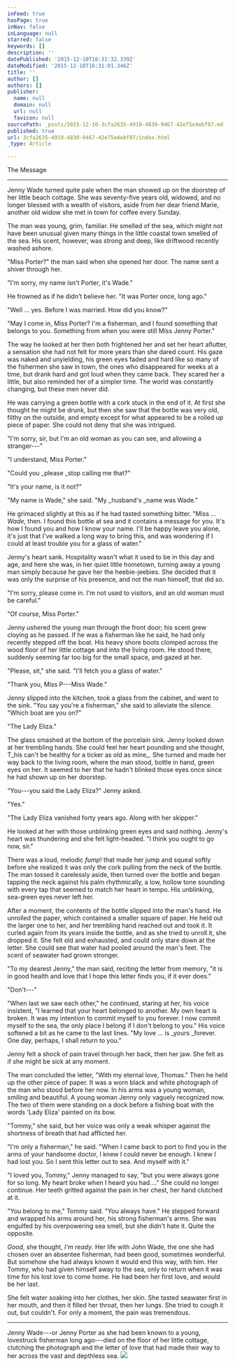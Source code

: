 ```yaml
---
inFeed: true
hasPage: true
inNav: false
inLanguage: null
starred: false
keywords: []
description: ''
datePublished: '2015-12-10T16:31:32.339Z'
dateModified: '2015-12-10T16:31:01.346Z'
title: ''
author: []
authors: []
publisher:
  name: null
  domain: null
  url: null
  favicon: null
sourcePath: _posts/2015-12-10-3cfa2635-4910-4830-9467-42e75e4ebf87.md
published: true
url: 3cfa2635-4910-4830-9467-42e75e4ebf87/index.html
_type: Article

---
```

The Message

****

Jenny Wade turned quite pale when the man showed up on the doorstep of her little beach cottage. She was seventy-five years old, widowed, and no longer blessed with a wealth of visitors, aside from her dear friend Marie, another old widow she met in town for coffee every Sunday. 

The man was young, grim, familiar. He smelled of the sea, which might not have been unusual given many things in the little coastal town smelled of the sea. His scent, however, was strong and deep, like driftwood recently washed ashore.

"Miss Porter?" the man said when she opened her door. The name sent a shiver through her.

"I'm sorry, my name isn't Porter, it's Wade."

He frowned as if he didn't believe her. "It was Porter once, long ago."

"Well ... yes. Before I was married. How did you know?"

"May I come in, Miss Porter? I'm a fisherman, and I found something that belongs to you. Something from when you were still Miss Jenny Porter."

The way he looked at her then both frightened her and set her heart aflutter, a sensation she had not felt for more years than she dared count. His gaze was naked and unyielding, his green eyes faded and hard like so many of the fishermen she saw in town, the ones who disappeared for weeks at a time, but drank hard and got loud when they came back. They scared her a little, but also reminded her of a simpler time. The world was constantly changing, but these men never did. 

He was carrying a green bottle with a cork stuck in the end of it. At first she thought he might be drunk, but then she saw that the bottle was very old, filthy on the outside, and empty except for what appeared to be a rolled up piece of paper. She could not deny that she was intrigued.

"I'm sorry, sir, but I'm an old woman as you can see, and allowing a stranger---"

"I understand, Miss Porter."

"Could you _please _stop calling me that?"

"It's your name, is it not?"

"My name is Wade," she said. "My _husband's _name was Wade."

He grimaced slightly at this as if he had tasted something bitter. "Miss ... _Wade_, then. I found this bottle at sea and it contains a message for you. It's how I found you and how I know your name. I'll be happy leave you alone, it's just that I've walked a long way to bring this, and was wondering if I could at least trouble you for a glass of water."

Jenny's heart sank. Hospitality wasn't what it used to be in this day and age, and here she was, in her quiet little hometown, turning away a young man simply because he gave her the heebie-jeebies. She decided that it was only the surprise of his presence, and not the man himself, that did so.

"I'm sorry, please come in. I'm not used to visitors, and an old woman must be careful."

"Of course, Miss Porter."

Jenny ushered the young man through the front door; his scent grew cloying as he passed. If he was a fisherman like he said, he had only recently stepped off the boat. His heavy shore boots clomped across the wood floor of her little cottage and into the living room. He stood there, suddenly seeming far too big for the small space, and gazed at her.

"Please, sit," she said. "I'll fetch you a glass of water."

"Thank you, Miss P---Miss Wade."

Jenny slipped into the kitchen, took a glass from the cabinet, and went to the sink. "You say you're a fisherman," she said to alleviate the silence. "Which boat are you on?"

"The Lady Eliza."

The glass smashed at the bottom of the porcelain sink. Jenny looked down at her trembling hands. She could feel her heart pounding and she thought, T_his can't be healthy for a ticker as old as mine_. She turned and made her way back to the living room, where the man stood, bottle in hand, green eyes on her. It seemed to her that he hadn't blinked those eyes once since he had shown up on her doorstep.

"You---you said the Lady Eliza?" Jenny asked.

"Yes."

"The Lady Eliza vanished forty years ago. Along with her skipper."

He looked at her with those unblinking green eyes and said nothing. Jenny's heart was thundering and she felt light-headed. "I think you ought to go now, sir."

There was a loud, melodic _fump_! that made her jump and squeal softly before she realized it was only the cork pulling from the neck of the bottle. The man tossed it carelessly aside, then turned over the bottle and began tapping the neck against his palm rhythmically, a low, hollow tone sounding with every tap that seemed to match her heart in tempo. His unblinking, sea-green eyes never left her.

After a moment, the contents of the bottle slipped into the man's hand. He unrolled the paper, which contained a smaller square of paper. He held out the larger one to her, and her trembling hand reached out and took it. It curled again from its years inside the bottle, and as she tried to unroll it, she dropped it. She felt old and exhausted, and could only stare down at the letter. She could see that water had pooled around the man's feet. The scent of seawater had grown stronger.

"To my dearest Jenny," the man said, reciting the letter from memory, "it is in good health and love that I hope this letter finds you, if it ever does."

"Don't---"

"When last we saw each other," he continued, staring at her, his voice insistent, "I learned that your heart belonged to another. My own heart is broken. It was my intention to commit myself to you forever. I now commit myself to the sea, the only place I belong if I don't belong to you." His voice softened a bit as he came to the last lines. "My love ... is _yours _forever. One day, perhaps, I shall return to you."

Jenny felt a shock of pain travel through her back, then her jaw. She felt as if she might be sick at any moment. 

The man concluded the letter, "With my eternal love, Thomas." Then he held up the other piece of paper. It was a worn black and white photograph of the man who stood before her now. In his arms was a young woman, smiling and beautiful. A young woman Jenny only vaguely recognized now. The two of them were standing on a dock before a fishing boat with the words 'Lady Eliza' painted on its bow.

"Tommy," she said, but her voice was only a weak whisper against the shortness of breath that had afflicted her.

"I'm only a fisherman," he said. "When I came back to port to find you in the arms of your handsome doctor, I knew I could never be enough. I knew I had lost you. So I sent this letter out to sea. And myself with it."

"I loved you, Tommy," Jenny managed to say, "but you were always gone for so long. My heart broke when I heard you had...." She could no longer continue. Her teeth gritted against the pain in her chest, her hand clutched at it.

"You belong to me," Tommy said. "You always have." He stepped forward and wrapped his arms around her, his strong fisherman's arms. She was engulfed by his overpowering sea smell, but she didn't hate it. Quite the opposite.

_Good_, she thought, _I'm ready_. Her life with John Wade, the one she had chosen over an absentee fisherman, had been good, sometimes wonderful. But somehow she had always known it would end this way, with him. Her Tommy, who had given himself away to the sea, only to return when it was time for his lost love to come home. He had been her first love, and would be her last.

She felt water soaking into her clothes, her skin. She tasted seawater first in her mouth, and then it filled her throat, then her lungs. She tried to cough it out, but couldn't. For only a moment, the pain was tremendous.

****

Jenny Wade---or Jenny Porter as she had been known to a young, lovestruck fisherman long ago---died on the floor of her little cottage, clutching the photograph and the letter of love that had made their way to her across the vast and depthless sea.
![](https://the-grid-user-content.s3-us-west-2.amazonaws.com/2fa6c7ba-9d23-4b1b-b6eb-db450034641d.jpg)
